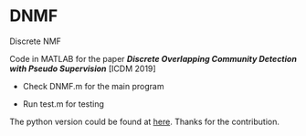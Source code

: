 # DNMF

Discrete NMF

Code in MATLAB for the paper ***Discrete Overlapping Community Detection with Pseudo Supervision*** [ICDM 2019]

+ Check DNMF.m for the main program

+ Run test.m for testing

The python version could be found at [here](https://pypi.org/project/dnmf-python/). Thanks for the contribution.
